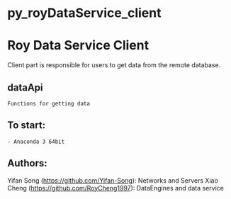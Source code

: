 # py_royDataService_client
Roy Data Service Client
===================================
Client part is responsible for users to get data from the remote database. 

dataApi
-----------------------------------
	Functions for getting data 

To start:
-----------------------------------
    - Anaconda 3 64bit


Authors:
-----------------------------------
Yifan Song (https://github.com/Yifan-Song): Networks and Servers
Xiao Cheng (https://github.com/RoyCheng1997): DataEngines and data service
